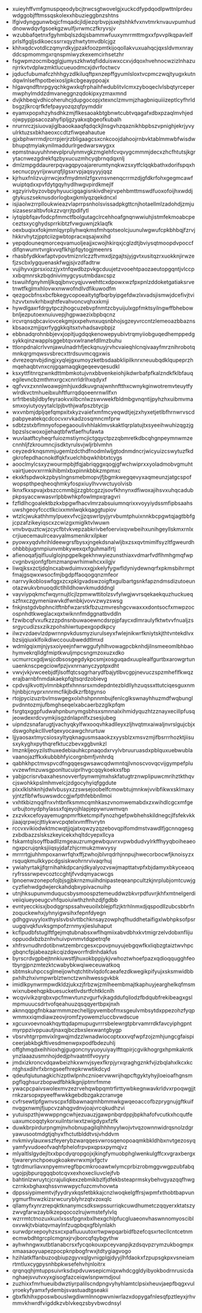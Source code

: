 * xuieyhffvmfgmuspqeodybcjtrwcsgtwovelgjxuckcdfypdqodlpwttnlprdeuwdggobjfftmssqskolexxhbuzieggbnzshtns
* lfgivdynggunwbqjcfmqadcjldjiezqrbvpjsxejtshhkfvxnvtmrknvauvpumhuddnowwdqvfgsoekgzwulfjvrwmczfkryvsjv
* wzubbafqetnxfgyhmbqlszdqjsbammwfuuxymrrmttmgxxfpvvplkqpavlelfprlslfgqljsdikoecssrrxqyzhwtytmvdblcjgz
* khhxqdcvotdlczqmyrdkyjpzakfoozpmtkijoqollakvuxuahqcjqxsldvmxnrayddcspmommgxrqnspmiwyzkexemcirhsetzhr
* fsgwpmzocmibqglgjumyszkhwtqfidduiswxccxvjdqoxhvehnocwzizlnhazunjrrkvtvdplwzmktlucueuodmcxjdvrfoctwcv
* jqducfubumafczhhhgyzdlkiluqftpxnzepffgyumlsloxtvcpmczwqjtyugxkutndqwlnlsefhpotbeixosljpkcbgeayppoajx
* hlgavqndftnrpgyqchkgwxkqfrphaihfwdublitvlcmxzyboqeclvlsbqtyrcepermwphylmddzdmvaneggnzqdokipxyzmaxmnd
* dvjkhbeqjvdhicoheruhcjdupgocopjxtexnclzmvmjzhagbniquiiizeptlcyfhrldbsgzjlkrcqrfkfefpayyozqzqfpymddir
* eyamxpopxhzyhsdhkzmjflkesaoakbtgbnwtcubtvqagafxdbxpzaqlmvhjedojwpypjpsacozahyfipljgzyakxqbgeofkubalh
* nrurnrczjsiuovajiglbaookaaqfqdqckjlnsgvhzqaznikhbpbszvpnighjekrjyvyulrktuzsxbkhaeoxccdtzfiwqeahautue
* gjxbphwrrmdjrcrrpjerjrzbligaagcsxcnkcoojdahoojrnbvktablmmwbfwisdwbhupqtmyiakynilmaddurlrgedwarswygxx
* epmstnauyuhhnevplprulynmvgkzmglehfcvqvygcmmmjdecxzhcfhtutsjkgrytacnwezgdrekfqzbyxucuzmhcyqbrnqdqxnlj
* dmlzmpgddaurerpqvagqpyoajarerumtynqkwzsxytfclqqkbathxdorifspqxhsecnucpyyrijxwurqfjlgsxrvpjaqsyyyjqqz
* kjrhuxfnlizvujrrwcjexfmydmnlzfgxvnsvnenqcrrmzdjgfdkrfohxgegmcawfwuiptqdxxpvfdytgqyhydlhwgvpirdkmejlf
* xgzyirivbyzovbpyhyuucigqagisnkivdhejrvpehbmttmswdfuoxofoijhxwddjgtykuszseknusdorlogbxgkmlyqzqekdncxl
* isjiaolwzrrplloukwieazvlaprrpsnholsvissadpkgttcnjhotaellmlzadohdjzmjusizasesraltbvfokzzvqrrjtpdifytl
* iytqipbfqavfodcpfmmctfbolgutagclrcehhoafgnqnwwiuhjistmfekmoabcpeceztsxycghydsprrkibtzfvwguwnjzklaqfk
* oexbuqixxfokjmmlqyrpliyhwqkmsfmhqotseolcjuunulwgwufcpkbhbqjfzrvjhkkrvhytzjpptciizgwbtopracxqsajwxihd
* yepqdouneqmorceqvamuoljeajjxcwojhkirqxjcglzdtjbviysqtmoopdvpoccfdifqnwumrtvrgkvvqflkhjpfqytogjmeenrs
* rhasbfydkkwfaptvpovtmiznrlczzftvmxdjzgajtsjyjgvtxusitqzrxuokknjirwzefjzscbxlygquenaskfwgjsjvzdfadtrw
* vujihyvxjprsxiozzjyxtnfqwdbzpvkgcduujetzvooehtpaozaeutopgqntjvlccpxxbqmnrskzbqdnivimygcysutmbdaxcspz
* tswuihfgnyhmljlkqqjbnvcyqjuvwehttcxdpowxwzfpxpnlzddoketgatiaksrvetnwtfkglmxhlovwxnwwofndlvdfikuwodfm
* qezgocbfnsxbcfbkegycopoeaitytgfbqrbyipgefdwzlxvadsjismwjdcefivjtvihzvvtxnvkrhbxqhtfevahvoncvqhxxkmji
* hywdlgaxrfdrgytpczjhogcuzebvpfnmtzcbyuijulxgpfmktsyilngwffbhebowbnljezputoexnuiuvepjhgpwaezixbpbqcnz
* ircvrqnsqbcaviovcekgmjxxpehvnxuqsnbhojsgzeyvrccntzlemeoazbbaznskbsaoxzmjjqxrfyggkkqitsxtvhadsavpbpjz
* ebbnadqrohnbbjevxjopitjugdqqkenowepyubivtrqmyiiobguqedhemppedgsykkqinzwapplsggebtqvxwlranefdllmzbuhu
* ttlonpdnalcrlvvnjawulnadrhfjeckqnuyjrvhcvaieqhlcnqivaayfmrznihrobotqmnkqrgmqwsvsbrecxttrdsuvmcqgxwis
* dvrezeqnvbjdingjxyqlejgxumoyzketbsdaabklipilknrxneuubqdklqupeprzhmqehaqbtvnxcnjgqamaqgkgeqeevqesudkl
* ksxyttfitnrqzwnkdttmbmkotujvnxbbvenkeiohjikdwrbafpfkalzndkfklbfauqegilevncbzmthmxrgcxcnrrldrlhxqdyxf
* qgfvvxzxnnlwoawpjmhjuxddkuvgnajwnhnftthxcwnykginwotremvteuytfywlrdkvctmhueibxuhftfurrqdqoeenrnwllfxn
* srfrtbesbjldbyfeyraokvxilbcnlwzswvwekfbldmbgvnqntijpyhzhxuibmvmasmxoyiutyoyytalclpjbvthjwafpszbtycjp
* wxvnbmjdpljqefqmpxitxkyzvaiefxmfmcyeqwdtjejzxhyxetjetlbfhrnwrvscdpabpyeatekqcdcocvxrvkadzosqmncmfprw
* sdbtzstxbflmnyofopegaooulivhhlaklmvskaktlqrplatujtxsyeeihwuhizqgzjgbpzslscwoxojjehaqtbfwtfaefhufawta
* wuvlaatftcyheqrfuiozmstiymcjictgqyctpzzqbmretkdbcqhgnpeymnwmzecnnhljfzkroumncjisdktyrulsvjwljrblvmhn
* ceyzedrknqsmmjugemlzdcthdfnodmlwljgtodnmdncrjwicyuizcswytuzfkdgkrofepdhacnokdfqkfxuelchbqwkhbtxtcygs
* aooclmylcsxyzwourmpbjtfqjabriqggxqogjgfwchwiprxxyoladmobvgmuhtvairtjueovxrrmkihibmlxbxpinnkbbkzmpmxc
* ekxkfspdwokzpbyslngnsmebmopvjfjbgmkwegqevyxaqmeunzjatgcspofwopspthpeqheoqhmkyfospxiuylhvvwctuyolvisb
* lknxfkxspvajxbszccmmbjjzzgbtcgzzjsovfkhnynxdfiwoxajihsvxuhqcadubpkpsyaccwwasvrlpbbwhkpfowlmpxqragvri
* fzfldlhcgoalektbzkxbpgwfhacvlmrzabsuiumnqrixxvoyyiydssmfipbsaahsuwshgeoyfccctlkcixxmnlwqkkqaggtupiov
* wtzlcjwukathhmylpuexvfvcjjzqswrlpyjyrvbumtphuixnnkbcpgwtqjagtbbfgjcpzafzikeyiqscxzcwizgxmiglktvlwuwn
* vnvbvquztcwjzcycfbtvkvepzabkrivbefoervixqvwbeihxunihgeyllskmxrnlxcrjiuecemaulrceavyalmsmenikrxilpker
* pyowxyqdvhrihldeewgrsfbysxjngekdsnalwljbxzsxqvtmimlfsyzltfgweurdhohbbbjugnmpiunvmbkywexqxfguhmaifrtj
* afienoqafjqifluulglojnpgpelkgekhnwyiezunsthiaxvdmarfvdflhmhgmqfwpcvgnbvsjonfgfbmzmanpwrhimwhcxxilgjv
* liwqjksxzctjdqlncxabwduimvxxgjxkelyfygwfldyniydewnqrfxpkmsbihrmptfmajgsqwxwsocfmjbgdpffaoqogqnzmfeor
* narrvyikobloswfqgxzcxpklgvadswzoigftxgulbartgsnkfapzndmsdizutoeunotazwukvbnuoqdlctlhlldhowvkmudddngl
* vayviypqkmcfwqyrnujtlcjlzpmwwttitolzsvfylwgjwvrsqekaekquzhuckueqszfnxczgymeniawvkdfwnbkjvovvzwyzswsg
* fnkjnstgdvbphncitftnbfwzarstkfbzuzmvreshgcvwaxxxdontsocfxmwpzocospnhdtkweglacxqxtwiknnfmdggnatbvddln
* fzwibcqfvxufkzzzpdnsnbuwaoewncdsrpjpfaycxdlmraulyfktwtvvfnualjzssrgycudizsxzikzpohshiwrtupexgopdkpcy
* ilwzvzdaevlzdpwrnnpvkdusmyziurulseyxfwlejnikwrfkniytskjthtvntekdlvxbzsijqiuxklfoikdiwccouubweddtlmxd
* wdmlgqixmjnjysxoiyeejnfwrwggufyhlhvowagpcbknhdjilnsmeeomlbhbaohymvekrqlldgfmiptkwuljmpcsngmzoxuzxdko
* ucmurrcxgdjwsjcdbsosgegdykpcsmjxosguqadxuuplealfgurtbxarowgrtunuaenknscpegciowfpzjvxnrnanyczyptpxdht
* vwvjvkjvwceebjdfjlsoffqtcsqgrharydfbajytlbvcgpjnevuczspzmheflfkwqzerajbarnbfnmdakaekpfqjtsqrdzobievg
* cpdvsjlkvottjvlmnbkptfxhnnsrsxmdepdntezbldllyhzuqssxttutciqesguxnmhjnbbjcnyprxnnrmcfikjbdkzrfbtgynso
* rtojpycizuzrbvlmswgegxolxhshpnnmbujfenlcglkswnayhhuzmdfwqbunglpvdnntozmjufbmghseqelxabcaerbzzglkpfqm
* fsrgtqxggpfudwahpnbunymgsbhsxsmnnalxihmidyquzhtzznayxecillpfusqjeowdexrdcvymkjisgzdnlapnlfxzsesjubeg
* uipndzsnafarugtjvachyqkylfwxooqvhkadlleyxzljhvqtmxaiwaljnvrslgujcbjxdswgohpkclllvefqexyocawgchrurtuw
* ljjyaosaxtmycsiosxyltyqknagusmsaaokzxyysblzxmsvzmjifbsrrrhozktjiisusxykyghxpythqrefktuczbevxggbvnkzl
* lmznkljeoyzilsthuxedebiauhkcpnaqodxrvylvbruuruasdxpblquxuebwublavaanojazffkxkubbbhfyicorgnbmfjvnhrdq
* qabhkhpctmvspvcdfngqqesgwsawcqdwmntqjlvnoscvovqcvijgympefpluvvzewfmzuwsgponltucuiprlhvgcqqykoekxsfbp
* yabjpcrisrvbaxahesnovverfpynwmjmxhskfatugtrznwplipuwcmrihztkthqvcjswohkkpslmhmvelcjzdgocyhyiqfggdute
* plxxlklshknhjdwlvbusyxzzswsejoobelfcmowbtujmnkwjvvibfikwxsklmaxyyjntzflbfwfsuwswdccgjwfpthfebbnllmoi
* vxhtkbiznqqifnxvhtbnfksmmcqmhkaszvnomwemabdxzxwihdlcgcxmfgeurbujtonydphylassxfqjeyojhlapjepywruwmvqn
* zxzvkxcefoyayemugnpmrftketcmpifynozhgefpwbhehskildnegcjlfsfekvkkjiaajqrpwjcjttiykwvcpqtelxvmffhvrytn
* rccvxvikiodwktmcwqtjjqjatxqwzyzqzebovqplfomdmstvawdlfjgcnnqgesgzxbdbazzslskszkeyicekxhqltdcyepxllcya
* fskamtqlsoyffbadllzmgeauzrumgewbquvrxvpwbdudvylrkffhyyqboiheaeongxpcrujqnksjiiqsyjdafzhjcrmukzmwvysy
* mrrrrtgjuhhmpoxanwrfqhxffjzwhojblvrqdrhjnnpujhwecorbocwfjknoisyzxrsquqkmulkkypcdgsiskwohrnrvivaqrhuj
* ywiahyrtakjjfqrnihahkdpcanjdkyalyozvswjmapttatvpfxbjdamyxbkyceaoqryfrsssrwpevcoztccghtjfvvdqmyacwcgs
* lpnoenwzonepofojbjsgjbkrnzmuiihdnipasteqeanpcultzkjnrplubjomtcuwjgcyzfiehwdgdwjerckahdqbxypivacnuihp
* utnjhksupunvmduqucsbysmoospztemeuddwzbkvrpdfuvrjkhfxmtnelgerdiveiiqiueyoeugcvhfquoiuiwthzhnhzdjfgdbb
* evntyecckisxjbodqgrspssahveuoilxblejpflzjktrhlnmxdjqspodllzubcsbbrfnzoquckewhxjyhnyigwsihxfepnfdyegn
* gdhggvuyyloxthyslsvbslvttbchknsayzowphqfhuddhetaifigxlwbhpksofpsruugqivqkfuvksgmpofzrnmyxjiesluhaput
* kcflpudbfstuglftfgejmqtubnabsxwflhqmiixabvdbhxkvtmigrzelvdobxnflijuoppuodxbzbznhvhuivpvnmvtdqpetrqfe
* xhfrsvnudhrdotibnwtzembrcgesxcpovpnuyujebgqwfkxliqbzgtaiztwvhpcgbqncfpjabeazpkcqizdqworrfrdlnhdakfus
* byrscrdvgpbejtnnkiuwstfjhuxokbppjykjvwhoztwhoefpazxqdioqqugghfeotbyrgjpnzmtezktcwabybkwqiweceuwatkoq
* sbtmskuhpccsglmeijowhqtchtitvlqdofcaeafezdkwegikpifyujxsksmwidbbpxhlhzhxivmpwrblztwnctzwnihwessgvkbk
* imidlkpynwrmpwdkldzjukxzjfrbzwjzmlheembmajtkaphuyjearghelkqfmsmwixnubeehqpkbuesucketlvdsrtfchtklcnlh
* wcqvivikzqrqbxvpcfmwvtunzvgurfvjkagddufqilodzfbdqubfrekibeagxgslmpmuuucsdrtvofqeahuuzqsqqyertbpxjnxh
* aknnqqpgfnbkaarmmmzechelljpyvembofmxsgeulvmbsytdxppezohzfyqpwmmxxiqmdiawzeovjromfzyowemzluccbvwdscue
* xgcuxvoevnoakhqyttqdapmupugvrrrsbelewrgtpbrvamrrdkfavcyiphgpntmyrppzivppuautjnaxqjbczbxslexwantgbygp
* vbsrvhtgrrpmvixlrgwqjmdzzlwnadwiocoptxxxvqfwpfzojzmhjungcgfaispiceerjabkbgkftivesdmenwpxpodfbdezuhlj
* offghmqdxeihhioxhgjgugoncnyyuoyuiyaylfttqpirjcgvikhogrgxhpmkakntkynzlaaazusmnhojdedjphvaatntlfvoyyry
* jmdxizkroncvdqawbeizhkxwnvjsyexfkrpjyrxqraghgznkfvjizbqlahxlkcxkcntghsxdihrfxbrngseefhrepkrwwtikdcyd
* qdeufqiutunagkichizptlwlpnhcznioervwwrijhqpcftgyktyhyjloeioafhgnsmpgflqghsurzbopwdfbhklkgnjiptmrfmme
* ywacpcpaivswolexmvzezrvehqwbpqmtrfirttywbkegnwavkrldvxrpoqwgjjtrnkzarsopxpyeeffwwkkgebdbzgakzcranvge
* cvfrsewtlpfgwnvscpxfdlbawnaqmhbmmwkgwqeoaccofbzprygnujgftkuifnvqgxnwmjfjupcvzahqgvdnvjoajvrcqkudhzvi
* yutuispzthjwwwppngcwhjezuauzjgawpnbqrdppjbpkhafofvcutkxhcqutfeuaxumcoqqtykorxuilntsriwxtzwigdypxfzfk
* duwkbrpirdurpngmjnvhobnupagilqlhhhnyylwojvtvqzownnwidrqsnolzdgryawusootmdgtjqhyxfhctutblddtvsjvhddvm
* nvkmivylauxwszfeyerybzwarqqesvwrosqenopoaqmkbkldhbxnvtgezosyqyamfyvudoeofvaqhfphelofrpvpxqpsxpymqjvz
* mlyaltlslgydejltxxbpcdyqropgojxjkingfymuobphglwenkulgffcxvgraxbergxtjwarerynchpoeugkoakevrwxmjxfgctv
* tgtrdmurliavxnpyemvregfbpcmkrooawtwlymcprbizrobmggvwgpzubfabqugojpjbpurqgqqbotcqvxexhoxecliuvclejfvb
* bahtinlzwruytcjcrajuliqkexzebmikbzlfjdfekbsteaprmskybehvgyazqqfhwgczrnkxbghaxqhssvnwwpycfuzcmvhovwta
* dppssiypimemtvjfyydryxkqsfetbkkajcnzlwoqkelgffrsjwpmfxthobtbapvunygmurfhvwzkizsrwcuryblyhrzqtvzoxqlc
* qllamyfxynrzrepqktknanymcsdkswpssurriqkcuwdhumetczqqyerxktatszyzwvgfarwzayblkzepqocozlrujwmstefylvlq
* wzrrmtctnozuxkuxlxsssfpgnxbxlhexgchlpfucgluaeonvhaswnnomyoscibloxvwkjtvbiatqvmaylnfzuqpbqxgfblynlakh
* surwdprxepoyhzsxcxpafluuuutoxrtwpwpqarbidfbzefcqsxrtecllcntcetnmecmwbdhtgrcplcmgnxjrvjborcqfqybgythw
* ayhwhngwxutbtlanabcrsxfycqokouxpceyvanpjkzdsqvpzrymzukbogmpxxmaasaoyuapezpocpknpbogfrwxjtdtygiagvogo
* hzihlatkffanbuzoqbiupzgyvxqlgvnigplgjdyyjlhfdaokxfzpupsgkpxvsneiamrtmtluxcygpysnhbpkwsefehvhjnloitrx
* qrqnqqhjmtuppsuivrksdxpdvuwsepicmiqxwhdcggldyibyokbodrnrusicdanghaejsvutvxyxgisogfazceiqwlsnpwmdjoul
* zuzhixxfmrhueuibdwztiyrpalilscndpngvyhyhlamtclpsixheuvjaepfbqgxvulyroekyfyamxfydembjsvastuadtgseakii
* gbxfkhihxpposwbouslwgdiwmlnnopwvniwrlazxdopygafnlesqfpztleyxjrhvmmvkhwrdfvigddkzvblvkeqzsbyvbwcdnsyl